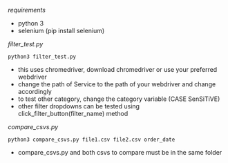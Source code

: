 *requirements*
- python 3
- selenium (pip install selenium)

*filter_test.py*
 ```
 python3 filter_test.py
```
 - this uses chromedriver, download chromedriver or use your preferred webdriver
 - change the path of Service to the path of your webdriver and change accordingly
 - to test other category, change the category variable (CASE SenSiTiVE)
 - other filter dropdowns can be tested using click_filter_button(filter_name) method



*compare_csvs.py*
 ```
python3 compare_csvs.py file1.csv file2.csv order_date
```
 - compare_csvs.py and both csvs to compare must be in the same folder
